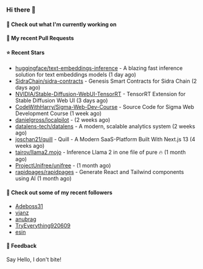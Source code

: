 ### Hi there 👋

#### 👷 Check out what I'm currently working on

#### 🔨 My recent Pull Requests


#### ⭐ Recent Stars

- [huggingface/text-embeddings-inference](https://github.com/huggingface/text-embeddings-inference) - A blazing fast inference solution for text embeddings models (1 day ago)
- [SidraChain/sidra-contracts](https://github.com/SidraChain/sidra-contracts) - Genesis Smart Contracts for Sidra Chain (2 days ago)
- [NVIDIA/Stable-Diffusion-WebUI-TensorRT](https://github.com/NVIDIA/Stable-Diffusion-WebUI-TensorRT) - TensorRT Extension for Stable Diffusion Web UI (3 days ago)
- [CodeWithHarry/Sigma-Web-Dev-Course](https://github.com/CodeWithHarry/Sigma-Web-Dev-Course) - Source Code for Sigma Web Development Course (1 week ago)
- [danielgross/localpilot](https://github.com/danielgross/localpilot) -  (2 weeks ago)
- [datalens-tech/datalens](https://github.com/datalens-tech/datalens) - A modern, scalable analytics system (2 weeks ago)
- [joschan21/quill](https://github.com/joschan21/quill) - Quill - A Modern SaaS-Platform Built With Next.js 13 (4 weeks ago)
- [tairov/llama2.mojo](https://github.com/tairov/llama2.mojo) - Inference Llama 2 in one file of pure 🔥 (1 month ago)
- [ProjectUnifree/unifree](https://github.com/ProjectUnifree/unifree) -  (1 month ago)
- [rapidpages/rapidpages](https://github.com/rapidpages/rapidpages) - Generate React and Tailwind components using AI (1 month ago)

#### 👯 Check out some of my recent followers

- [Adeboss31](https://github.com/Adeboss31)
- [vjanz](https://github.com/vjanz)
- [anubrag](https://github.com/anubrag)
- [TryEverything920609](https://github.com/TryEverything920609)
- [esin](https://github.com/esin)

#### 💬 Feedback

Say Hello, I don't bite!